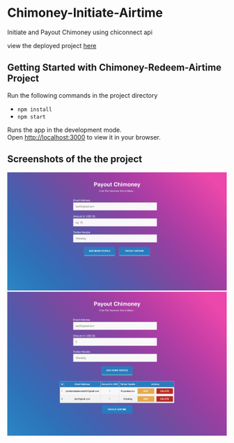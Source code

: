 # Chimoney-Initiate-Airtime
Initiate and Payout Chimoney using chiconnect api

view the deployed project [here](https://pay-chimoney.vercel.app/)

## Getting Started with Chimoney-Redeem-Airtime Project
Run the following commands in the project directory

- `npm install`
- `npm start`


Runs the app in the development mode.\
Open [http://localhost:3000](http://localhost:3000) to view it in your browser.

## Screenshots of the the project
<img src="assets/example-1.png" alt="screenshot" title="screenshot">

<img src="assets/example-2.png" alt="screenshot" title="screenshot">





